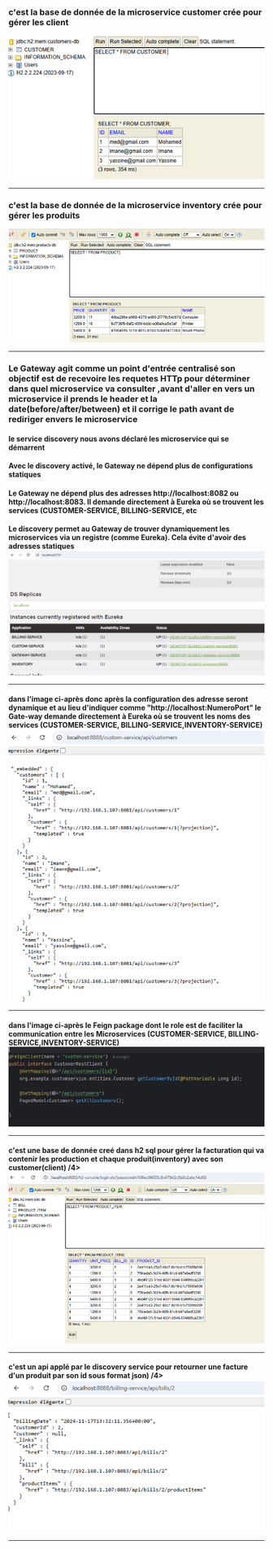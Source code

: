 <h3>c'est la base de donnée de la microservice customer crée pour gérer les client </h3>
<img src="Captures/H2Customers.PNG" alt="">
<hr/>

<h3>c'est la base de donnée de la microservice inventory crée pour gérer les produits </h3>
<img src="Captures/productsH2.PNG" alt="">
<hr/>
<h3>Le Gateway agit comme un point d'entrée centralisé  son objectif est de recevoire les requetes HTTp pour déterminer dans quel microservice va consulter ,avant d'aller en vers un microservice il prends le header et la date(before/after/between) et il corrige le path avant de rediriger envers le microservice </h3>

<h4>le service discovery nous avons déclaré les microservice qui se démarrent</4>
<h4>Avec le discovery activé, le Gateway ne dépend plus de configurations statiques</4>
<h4>Le Gateway ne dépend plus des adresses http://localhost:8082 ou http://localhost:8083. Il demande directement à Eureka où se trouvent les services (CUSTOMER-SERVICE, BILLING-SERVICE, etc</4>
<h4>Le discovery permet au Gateway de trouver dynamiquement les microservices via un registre (comme Eureka).
Cela évite d'avoir des adresses statiques</4>
<img src="Captures/Gate-way.PNG" alt="">
<hr/>
<h4>dans l'image ci-après donc après la configuration des adresse seront dynamique et au lieu d'indiquer comme "http://localhost:NumeroPort" le Gate-way demande directement à Eureka où se trouvent les noms des services (CUSTOMER-SERVICE, BILLING-SERVICE,INVENTORY-SERVICE)</4>
<img src="Captures/Customer-Gate-way.PNG" alt="">
<hr/>
<h4>dans l'image ci-après le Feign package dont le role est de faciliter la communication entre les Microservices (CUSTOMER-SERVICE, BILLING-SERVICE,INVENTORY-SERVICE)</4>
<img src="Captures/FeignPackage.PNG" alt="">
<hr/>
<h4>c'est une base de donnée creé dans h2 sql pour gérer la facturation qui va contenir  les production et chaque produit(inventory) avec son customer(client) /4>
<img src="Captures/h2BillingService.PNG" alt="">
<hr/>

<h4>c'est un api applé par le discovery service pour retourner une facture d'un produit par son id sous format json) /4>
<img src="Captures/billingservicebyId.PNG" alt="">
<hr/>
